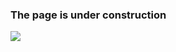 ### The page is under construction

![](https://camo.githubusercontent.com/9811dac80f22a39580445a96ee1ba8e3d3ee2aa58da9b518dfafa4d595a509f4/687474703a2f2f7374617469632e646967672e636f6d2f7374617469632f696d616765732f6469676765722e676966)

